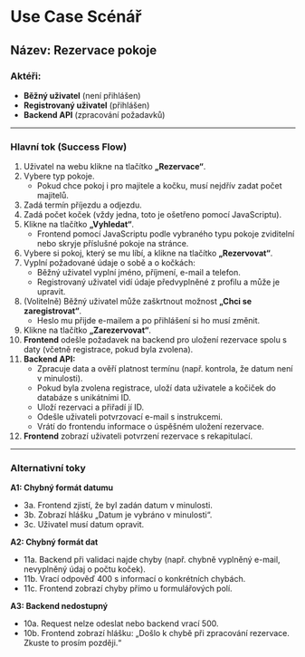 # Use Case Scénář  
## Název: Rezervace pokoje  

### Aktéři:  
- **Běžný uživatel** (není přihlášen)  
- **Registrovaný uživatel** (přihlášen)  
- **Backend API** (zpracování požadavků)  

---

### Hlavní tok (Success Flow)  
1. Uživatel na webu klikne na tlačítko **„Rezervace“**.  
2. Vybere typ pokoje.  
   - Pokud chce pokoj i pro majitele a kočku, musí nejdřív zadat počet majitelů.  
3. Zadá termín příjezdu a odjezdu.  
4. Zadá počet koček (vždy jedna, toto je ošetřeno pomocí JavaScriptu).  
5. Klikne na tlačítko **„Vyhledat“**.  
   - Frontend pomocí JavaScriptu podle vybraného typu pokoje zviditelní nebo skryje příslušné pokoje na stránce.  
6. Vybere si pokoj, který se mu líbí, a klikne na tlačítko **„Rezervovat“**.  
7. Vyplní požadované údaje o sobě a o kočkách:  
   - Běžný uživatel vyplní jméno, příjmení, e-mail a telefon.  
   - Registrovaný uživatel vidí údaje předvyplněné z profilu a může je upravit.  
8. (Volitelně) Běžný uživatel může zaškrtnout možnost **„Chci se zaregistrovat“**.  
   - Heslo mu přijde e-mailem a po přihlášení si ho musí změnit.  
9. Klikne na tlačítko **„Zarezervovat“**.  
10. **Frontend** odešle požadavek na backend pro uložení rezervace spolu s daty (včetně registrace, pokud byla zvolena).  
11. **Backend API:**  
    - Zpracuje data a ověří platnost termínu (např. kontrola, že datum není v minulosti).  
    - Pokud byla zvolena registrace, uloží data uživatele a kočiček do databáze s unikátními ID.  
    - Uloží rezervaci a přiřadí jí ID.  
    - Odešle uživateli potvrzovací e-mail s instrukcemi.  
    - Vrátí do frontendu informace o úspěšném uložení rezervace.  
12. **Frontend** zobrazí uživateli potvrzení rezervace s rekapitulací.  

---

### Alternativní toky  

**A1: Chybný formát datumu**  
- 3a. Frontend zjistí, že byl zadán datum v minulosti.  
- 3b. Zobrazí hlášku „Datum je vybráno v minulosti“.  
- 3c. Uživatel musí datum opravit.  

**A2: Chybný formát dat**  
- 11a. Backend při validaci najde chyby (např. chybně vyplněný e-mail, nevyplněný údaj o počtu koček).  
- 11b. Vrací odpověď 400 s informací o konkrétních chybách.  
- 11c. Frontend zobrazí chyby přímo u formulářových polí.  

**A3: Backend nedostupný**  
- 10a. Request nelze odeslat nebo backend vrací 500.  
- 10b. Frontend zobrazí hlášku: „Došlo k chybě při zpracování rezervace. Zkuste to prosím později.“  